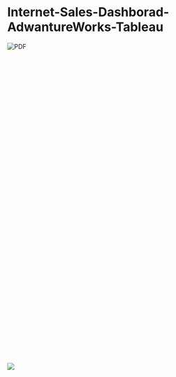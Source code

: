 # Internet-Sales-Dashborad-AdwantureWorks-Tableau

![PDF]() 

<object data="" type="application/pdf" width="700px" height="700px">
    <embed src="./Presentation/Presentation.pdf">
        <p>This browser does not support PDFs. Please download the PDF to view it: <a href="./Presentation/Presentation.pdf">Download PDF</a>.</p>
    </embed>
</object>
 

<image src="./Presentation/Presentation.pdf"/>

